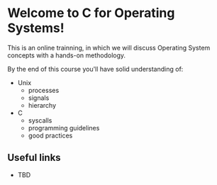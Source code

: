 # Welcome to C for Operating Systems!

This is an online trainning, in which we will discuss Operating System concepts with a hands-on methodology.

By the end of this course you'll have solid understanding of:

- Unix 
    - processes
    - signals
    - hierarchy
- C 
    - syscalls
    - programming guidelines
    - good practices


## Useful links

- TBD
